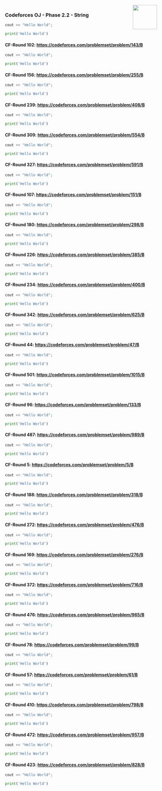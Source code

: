 <img align="right" width="80" height="80" src="https://github.com/cs-MohamedAyman/Problem-Solving-Training/blob/master/online-judges-logos/codeforces.jpg">

### Codeforces OJ - Phase 2.2 - String

```cpp
cout << "Hello World";
```
```python
print('Hello World')
```

#### CF-Round 102: https://codeforces.com/problemset/problem/143/B
```cpp
cout << "Hello World";
```
```python
print('Hello World')
```

#### CF-Round 156: https://codeforces.com/problemset/problem/255/B
```cpp
cout << "Hello World";
```
```python
print('Hello World')
```

#### CF-Round 239: https://codeforces.com/problemset/problem/408/B
```cpp
cout << "Hello World";
```
```python
print('Hello World')
```

#### CF-Round 309: https://codeforces.com/problemset/problem/554/B
```cpp
cout << "Hello World";
```
```python
print('Hello World')
```

#### CF-Round 327: https://codeforces.com/problemset/problem/591/B
```cpp
cout << "Hello World";
```
```python
print('Hello World')
```

#### CF-Round 107: https://codeforces.com/problemset/problem/151/B
```cpp
cout << "Hello World";
```
```python
print('Hello World')
```

#### CF-Round 180: https://codeforces.com/problemset/problem/298/B
```cpp
cout << "Hello World";
```
```python
print('Hello World')
```

#### CF-Round 226: https://codeforces.com/problemset/problem/385/B
```cpp
cout << "Hello World";
```
```python
print('Hello World')
```

#### CF-Round 234: https://codeforces.com/problemset/problem/400/B
```cpp
cout << "Hello World";
```
```python
print('Hello World')
```

#### CF-Round 342: https://codeforces.com/problemset/problem/625/B
```cpp
cout << "Hello World";
```
```python
print('Hello World')
```

#### CF-Round 44: https://codeforces.com/problemset/problem/47/B
```cpp
cout << "Hello World";
```
```python
print('Hello World')
```

#### CF-Round 501: https://codeforces.com/problemset/problem/1015/B
```cpp
cout << "Hello World";
```
```python
print('Hello World')
```

#### CF-Round 96: https://codeforces.com/problemset/problem/133/B
```cpp
cout << "Hello World";
```
```python
print('Hello World')
```

#### CF-Round 487: https://codeforces.com/problemset/problem/989/B
```cpp
cout << "Hello World";
```
```python
print('Hello World')
```

#### CF-Round 5: https://codeforces.com/problemset/problem/5/B
```cpp
cout << "Hello World";
```
```python
print('Hello World')
```

#### CF-Round 188: https://codeforces.com/problemset/problem/318/B
```cpp
cout << "Hello World";
```
```python
print('Hello World')
```

#### CF-Round 272: https://codeforces.com/problemset/problem/476/B
```cpp
cout << "Hello World";
```
```python
print('Hello World')
```

#### CF-Round 169: https://codeforces.com/problemset/problem/276/B
```cpp
cout << "Hello World";
```
```python
print('Hello World')
```

#### CF-Round 372: https://codeforces.com/problemset/problem/716/B
```cpp
cout << "Hello World";
```
```python
print('Hello World')
```

#### CF-Round 476: https://codeforces.com/problemset/problem/965/B
```cpp
cout << "Hello World";
```
```python
print('Hello World')
```

#### CF-Round 78: https://codeforces.com/problemset/problem/99/B
```cpp
cout << "Hello World";
```
```python
print('Hello World')
```

#### CF-Round 57: https://codeforces.com/problemset/problem/61/B
```cpp
cout << "Hello World";
```
```python
print('Hello World')
```

#### CF-Round 410: https://codeforces.com/problemset/problem/798/B
```cpp
cout << "Hello World";
```
```python
print('Hello World')
```

#### CF-Round 472: https://codeforces.com/problemset/problem/957/B
```cpp
cout << "Hello World";
```
```python
print('Hello World')
```

#### CF-Round 423: https://codeforces.com/problemset/problem/828/B
```cpp
cout << "Hello World";
```
```python
print('Hello World')
```

